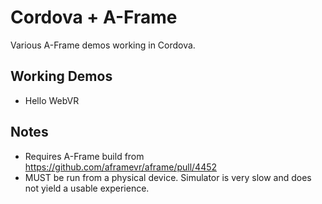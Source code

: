 # Cordova + A-Frame

Various A-Frame demos working in Cordova.

## Working Demos

- Hello WebVR

## Notes

- Requires A-Frame build from https://github.com/aframevr/aframe/pull/4452
- MUST be run from a physical device. Simulator is very slow and does not yield a usable experience.
